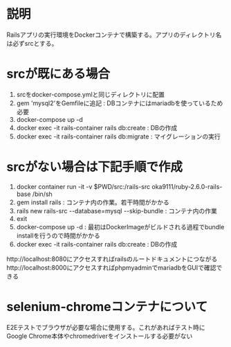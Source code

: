 # 説明
Railsアプリの実行環境をDockerコンテナで構築する。アプリのディレクトリ名は必ずsrcとする。

# srcが既にある場合
1. srcをdocker-compose.ymlと同じディレクトリに配置
2. gem 'mysql2'をGemfileに追記 : DBコンテナにはmariadbを使っているため必要
3. docker-compose up -d
4. docker exec -it rails-container rails db:create : DBの作成
5. docker exec -it rails-container rails db:migrate : マイグレーションの実行

# srcがない場合は下記手順で作成
1. docker container run -it -v $PWD/src:/rails-src oka9111/ruby-2.6.0-rails-base /bin/sh
2. gem install rails : コンテナ内の作業。若干時間がかかる
3. rails new rails-src --database=mysql --skip-bundle : コンテナ内の作業
4. exit
5. docker-compose up -d : 最初はDockerImageがビルドされる過程でbundle installを行うので時間がかかる
6. docker exec -it rails-container rails db:create : DBの作成

http://localhost:8080にアクセスすればrailsのルートドキュメントにつながる  
http://localhost:8000にアクセスすればphpmyadminでmariadbをGUIで確認できる

# selenium-chromeコンテナについて
E2Eテストでブラウザが必要な場合に使用する。これがあればテスト時にGoogle Chrome本体やchromedriverをインストールする必要がない
